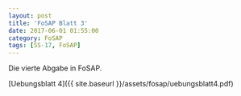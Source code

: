 ```yaml
---
layout: post
title: 'FoSAP Blatt 3'
date: 2017-06-01 01:55:00
category: FoSAP
tags: [SS-17, FoSAP]
---
```


Die vierte Abgabe in FoSAP.

[Uebungsblatt 4]({{ site.baseurl }}/assets/fosap/uebungsblatt4.pdf)
